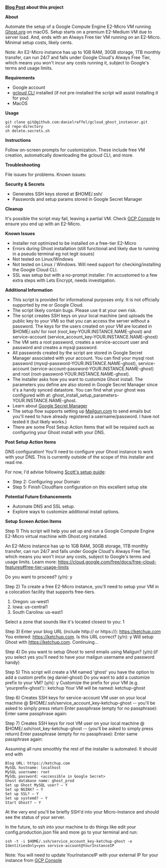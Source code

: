 **[Blog Post](https://danielraffel.me/2023/09/18/learning-about-google-cloud-by-developing-a-ghost-org-installer/) about this project**

**About**

Automate the setup of a Google Compute Engine E2-Micro VM running [Ghost.org](Ghost.org) on macOS. Setup starts on a premium E2-Medium VM due to server load. And, ends with an Always Free tier VM running on an E2-Micro. Minimal setup costs, likely cents.

Note: An E2-Micro instance has up to 1GB RAM, 30GB storage, 1TB monthly transfer, can run 24/7 and falls under Google Cloud's Always Free Tier, which means you won't incur any costs running it, subject to Google's terms and usage limits. 

**Requirements**

* Google account
* [gcloud CLI](https://cloud.google.com/sdk/docs/install) installed (if not pre-installed the script will assist installing it for you)
* MacOS

**Usage**

```
git clone git@github.com:danielraffel/gcloud_ghost_instancer.git
cd repo-directory
sh delete.secrets.sh
```

**Instructions**

Follow on-screen prompts for customization. These include free VM creation, automatically downloading the gcloud CLI, and more.

**Troubleshooting**

File issues for problems. Known issues:

**Security & Secrets**

* Generates SSH keys stored at $HOME/.ssh/
* Passwords and setup params stored in Google Secret Manager

**Cleanup**

It's possible the script may fail, leaving a partial VM. Check [GCP Console](https://console.cloud.google.com/compute/instances) to ensure you end up with an E2-Micro.

**Known Issues**

* Installer not optimized to be installed on a free-tier E2-Micro
* Errors during Ghost installation (still functional and likely due to running in a pseudo terminal eg not legit issues)
* Not tested on Linux/Windows
* Not tested on Linux / Windows. Will need support for checking/installing the Google Cloud CLI.
* SSL was setup but with a no-prompt installer. I'm accustomed to a few extra steps with Lets Encrypt, needs investigation.

**Additional Information**

* This script is provided for informational purposes only. It is not officially supported by me or Google Cloud.
* The script likely contain bugs. Please use it at your own risk.
* The script creates SSH keys on your local machine (and uploads the public key to your VM) so that you can access the server without a password. The keys for the users created on your VM are located in $HOME/.ssh/ for root (root_key-YOUR.INSTANCE.NAME-ghost) and service-account (service_account_key-YOUR.INSTANCE.NAME-ghost)
* The VM sets a root password, creates a service-account user and password and creates a mysql password. 
* All passwords created by the script are stored in Google Secret Manager associated with your account. You can find your mysql root password (mysql-password-YOUR.INSTANCE.NAME-ghost), service-account (service-account-password-YOUR.INSTANCE.NAME-ghost) and root (root-password-YOUR.INSTANCE.NAME-ghost).
* The installer asks how you want to customize Ghost install. The parameters you define are also stored in Google Secret Manager since it's a handy synced datastore. You can find what your ghost was configured with at: ghost_install_setup_parameters-YOUR.INSTANCE.NAME-ghost.
* Learn about [Google Secret Manager](https://cloud.google.com/secret-manager/)
* The setup flow supports setting up [Mailgun.com](Mailgun.com) to send emails but you'll need to have already registered a username/password. I have not tested it (but likely works.)
* There are some Post Setup Action Items that will be required such as configuring your Ghost install with your DNS.

**Post Setup Action Items**

DNS configuration! You'll need to configure your Ghost instance to work with your DNS. This is currently outside of the scope of this installer and read me.

For now, I'd advise following [Scott's setup guide](https://scottleechua.com/blog/self-hosting-ghost-on-google-cloud/):
- Step 2: Configuring your Domain
- Step 5: Finish Cloudflare configuration on this excellent setup site

**Potential Future Enhancements**

* Automate DNS and SSL setup.
* Explore ways to customize additional install options.

**Setup Screen Action Items**

Step 1) This script will help you set up and run a Google Compute Engine E2-Micro virtual machine with Ghost.org installed.

An E2-Micro instance has up to 1GB RAM, 30GB storage, 1TB monthly transfer, can run 24/7 and falls under Google Cloud's Always Free Tier, which means you won't incur any costs, subject to Google's terms and usage limits.
Learn more: https://cloud.google.com/free/docs/free-cloud-features#free-tier-usage-limits

Do you want to proceed? (y/n): y

Step 2) To create a free E2-Micro instance, you'll need to setup your VM in a colocation facility that supports free-tiers.

 1) Oregon: us-west1
 2) Iowa: us-central1
 3) South Carolina: us-east1

Select a zone that sounds like it's located closest to you: 1

Step 3) Enter your blog URL (include http:// or https://):  https://ketchup.com
You entered: https://ketchup.com. Is this URL correct? (y/n): y
Will setup Ghost with https://ketchup.com. Continuing...

Step 4) Do you want to setup Ghost to send emails using Mailgun? (y/n):(if you select yes you'll need to have your mailgun username and password handy)

Step 5) This script will create a VM named 'ghost' you have the option to add a custom prefix (eg daniel-ghost)
Do you want to add a customize prefix to your VM? (y/n): y
Customize the prefix for your VM (e.g. 'yourprefix-ghost'):: ketchup
Your VM will be named: ketchup-ghost

Step 6) Creates SSH keys for service-account VM user on your local machine @ $HOME/.ssh/service_account_key-ketchup-ghost -- you'll be asked to simply press return
Enter passphrase (empty for no passphrase):
Enter same passphrase again:

Step 7) Creates SSH keys for root VM user on your local machine @ $HOME/.ssh/root_key-ketchup-ghost -- (you'll be asked to simply press return)
Enter passphrase (empty for no passphrase):
Enter same passphrase again:

Assuming all runs smoothly the rest of the installer is automated. It should end with

```
Blog URL: https://ketchup.com
MySQL hostname: localhost
MySQL username: root
MySQL password: <accessible in Google Secret>
Ghost database name: ghost_prod
Set up Ghost MySQL user? — Y
Set up NGINX? — Y
Set up SSL? — Y
Set up systemd? — Y
Start Ghost? — Y
```

At the very end you'll be briefly SSH'd into your Micro-Instance and should see the status of your server.

In the future, to ssh into your machine to do things like edit your config.production.json file and more go to your terminal and run:
```
ssh -t -i $HOME/.ssh/service_account_key-ketchup-ghost -o IdentitiesOnly=yes service-account@YourInstanceIP
```
Note: You will need to update YourInstanceIP with your external IP for your instance from [GCP Console](https://console.cloud.google.com/compute/instances)
